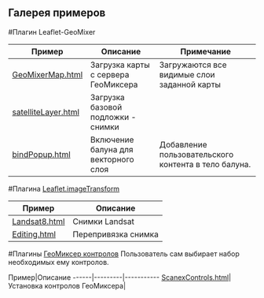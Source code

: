 ## Галерея примеров

#Плагин Leaflet-GeoMixer

Пример|Описание|Примечание
------|---------|-----------
[GeoMixerMap.html](http://ScanEx.github.com/Leaflet-GeoMixer/examples/GeoMixerMap.html)| Загрузка карты с сервера ГеоМиксера| Загружаются все видимые слои заданной карты
[satelliteLayer.html](http://ScanEx.github.com/Leaflet-GeoMixer/examplesV2/satelliteLayer.html)|Загрузка базовой подложки - снимки|
[bindPopup.html](http://ScanEx.github.com/Leaflet-GeoMixer/examplesV2/bindPopup.html)| Включение балуна для векторного слоя| Добавление пользовательского контента в тело балуна.

#Плагина [Leaflet.imageTransform](https://github.com/ScanEx/Leaflet.imageTransform)

Пример|Описание
------|---------
[Landsat8.html](http://scanex.github.io/Leaflet.imageTransform/examples/Landsat8.html)| Снимки Landsat| Плагин [Leaflet.imageTransform](https://github.com/ScanEx/Leaflet.imageTransform)
[Editing.html](http://scanex.github.io/Leaflet.imageTransform/examples/Editing.html)| Перепривязка снимка| Плагин [Leaflet.imageTransform](https://github.com/ScanEx/Leaflet.imageTransform)

#Плагины [ГеоМиксер контролов](https://github.com/ScanEx/gmxControls)
Пользователь сам выбирает набор необходимых ему контролов.

Пример|Описание
------|---------|-----------
[ScanexControls.html](http://scanex.github.io/gmxControls/examples/ScanexControls.html)| Установка контролов ГеоМиксера| 
